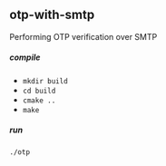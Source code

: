 ## otp-with-smtp
Performing OTP verification over SMTP





##### compile

* `mkdir build`
* `cd build`
* `cmake ..`
* `make`


##### run

`./otp`

